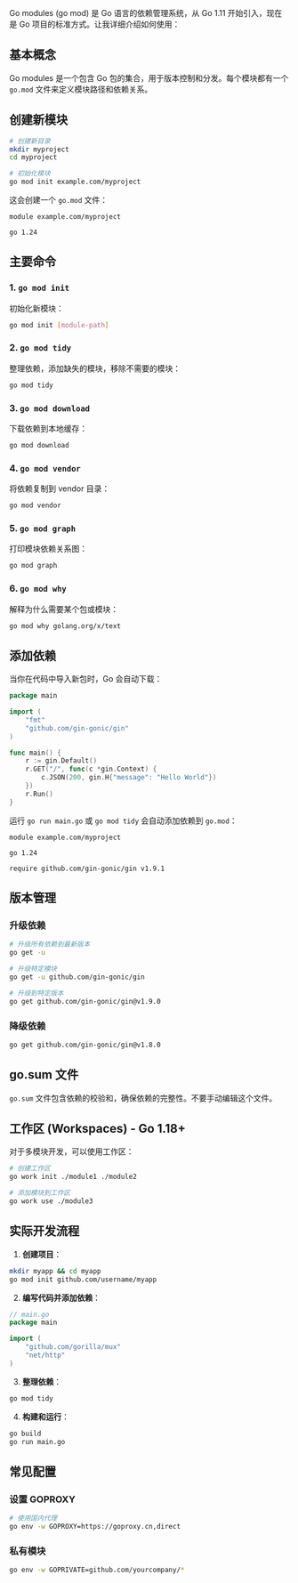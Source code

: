 Go modules (go mod) 是 Go 语言的依赖管理系统，从 Go 1.11 开始引入，现在是 Go 项目的标准方式。让我详细介绍如何使用：

## 基本概念

Go modules 是一个包含 Go 包的集合，用于版本控制和分发。每个模块都有一个 `go.mod` 文件来定义模块路径和依赖关系。

## 创建新模块

```bash
# 创建新目录
mkdir myproject
cd myproject

# 初始化模块
go mod init example.com/myproject
```

这会创建一个 `go.mod` 文件：
```
module example.com/myproject

go 1.24
```

## 主要命令

### 1. `go mod init`
初始化新模块：
```bash
go mod init [module-path]
```

### 2. `go mod tidy`
整理依赖，添加缺失的模块，移除不需要的模块：
```bash
go mod tidy
```

### 3. `go mod download`
下载依赖到本地缓存：
```bash
go mod download
```

### 4. `go mod vendor`
将依赖复制到 vendor 目录：
```bash
go mod vendor
```

### 5. `go mod graph`
打印模块依赖关系图：
```bash
go mod graph
```

### 6. `go mod why`
解释为什么需要某个包或模块：
```bash
go mod why golang.org/x/text
```

## 添加依赖

当你在代码中导入新包时，Go 会自动下载：

```go
package main

import (
    "fmt"
    "github.com/gin-gonic/gin"
)

func main() {
    r := gin.Default()
    r.GET("/", func(c *gin.Context) {
        c.JSON(200, gin.H{"message": "Hello World"})
    })
    r.Run()
}
```

运行 `go run main.go` 或 `go mod tidy` 会自动添加依赖到 `go.mod`：

```
module example.com/myproject

go 1.24

require github.com/gin-gonic/gin v1.9.1
```

## 版本管理

### 升级依赖
```bash
# 升级所有依赖到最新版本
go get -u

# 升级特定模块
go get -u github.com/gin-gonic/gin

# 升级到特定版本
go get github.com/gin-gonic/gin@v1.9.0
```

### 降级依赖
```bash
go get github.com/gin-gonic/gin@v1.8.0
```

## go.sum 文件

`go.sum` 文件包含依赖的校验和，确保依赖的完整性。不要手动编辑这个文件。

## 工作区 (Workspaces) - Go 1.18+

对于多模块开发，可以使用工作区：

```bash
# 创建工作区
go work init ./module1 ./module2

# 添加模块到工作区
go work use ./module3
```

## 实际开发流程

1. **创建项目**：
```bash
mkdir myapp && cd myapp
go mod init github.com/username/myapp
```

2. **编写代码并添加依赖**：
```go
// main.go
package main

import (
    "github.com/gorilla/mux"
    "net/http"
)
```

3. **整理依赖**：
```bash
go mod tidy
```

4. **构建和运行**：
```bash
go build
go run main.go
```

## 常见配置

### 设置 GOPROXY
```bash
# 使用国内代理
go env -w GOPROXY=https://goproxy.cn,direct
```

### 私有模块
```bash
go env -w GOPRIVATE=github.com/yourcompany/*
```